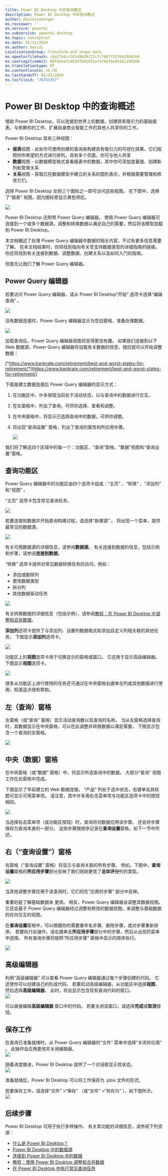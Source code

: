 ```yaml
---
title: Power BI Desktop 中的查询概述
description: Power BI Desktop 中的查询概述
author: davidiseminger
ms.reviewer: ''
ms.service: powerbi
ms.subservice: powerbi-desktop
ms.topic: conceptual
ms.date: 01/11/2020
ms.author: davidi
LocalizationGroup: Transform and shape data
ms.openlocfilehash: c8a27e8cc261d9b29222cfc7867f5376b29067e0
ms.sourcegitcommit: 08f65ea314b547b41b51afef6876e56182190266
ms.translationtype: HT
ms.contentlocale: zh-CN
ms.lasthandoff: 01/25/2020
ms.locfileid: "76753357"
---
```

# <a name="query-overview-in-power-bi-desktop"></a>Power BI Desktop 中的查询概述
借助 Power BI Desktop，可以连接到世界上的数据，创建具有吸引力的基础报表，与依赖你的工作、扩展自身商业智能工作的其他人共享你的工作。

Power BI Desktop 具有三种视图：

* **报表**视图 - 此处你可使用创建的查询来构建具有吸引力的可视化效果，它们按照你所希望的方式进行排列，具有多个页面，你可与他人共享
* **数据**视图 - 以数据模型格式查看报表中的数据，其中你可添加度量值、创建新列和管理关系
* **关系**视图 - 获取已在数据模型中建立的关系的图形表示，并根据需要管理和修改它们。

选择 Power BI Desktop 左侧三个图标之一即可访问这些视图。 在下图中，选择了“报表”  视图，因为图标旁显示黄色带区。  

![](media/desktop-query-overview/queryoverview_viewicons.png)

Power BI Desktop 还附带 Power Query 编辑器。 使用 Power Query 编辑器可连接到一个或多个数据源，调整和转换数据以满足自己的需要，然后将该模型加载到 Power BI Desktop。

本文档概述了处理 Power Query 编辑器中数据的相关内容，不过有更多信息需要了解。 在本文档结束时，你将找到指向有关受支持数据类型的详细指南的链接。 你还将找到有关连接到数据、调整数据、创建关系以及如何入门的指南。

但首先让我们了解 Power Query 编辑器。

## <a name="power-query-editor"></a>Power Query 编辑器
若要访问 Power Query 编辑器，请从 Power BI Desktop“开始”  选项卡选择“编辑查询”  。  

![](media/desktop-query-overview/queryoverview_queryview.png)

没有数据连接时，Power Query 编辑器显示为空白窗格，准备处理数据。  

![](media/desktop-query-overview/queryoverview_blankpane.png)

加载查询后，Power Query 编辑器视图将变得更加有趣。 如果我们连接到以下 Web 数据源，Power Query 编辑器将加载有关数据的信息，随后就可以开始调整数据：

[*https://www.bankrate.com/retirement/best-and-worst-states-for-retirement/*](https://www.bankrate.com/retirement/best-and-worst-states-for-retirement/)

下面是建立数据连接后 Power Query 编辑器的显示方式：

1. 在功能区中，许多按钮当前处于活动状态，以与查询中的数据进行交互。
2. 在左窗格中，列出了查询，可供你选择、查看和调整。
3. 在中央窗格中，将显示已选择查询中的数据，可供你调整。
4. 将出现“查询设置”  窗格，列出了查询的属性和所应用步骤。  
   
   ![](media/desktop-query-overview/queryoverview_withdataconnection.png)

我们将了解这四个区域中的每一个：功能区、“查询”窗格、“数据”视图和“查询设置”窗格。

## <a name="the-query-ribbon"></a>查询功能区
Power Query 编辑器中的功能区由四个选项卡组成：“主页”  、“转换”  、“添加列”  和“视图”  。

“主页”  选项卡包含常见查询任务。

![](media/desktop-query-overview/queryoverview_ribbon.png)

若要连接到数据并开始查询构建过程，请选择“新建源”  。 将出现一个菜单，提供最常见的数据源。  

![](media/desktop-query-overview/query-overview-new-source-menu.png)

有关可用数据源的详细信息，请参阅**数据源**。 有关连接到数据的信息，包括示例和步骤，请参阅**连接到数据**。

“转换”  选项卡提供对常见数据转换任务的访问，例如：

* 添加或删除列
* 更改数据类型 
* 拆分列 
* 其他数据驱动任务

![](media/desktop-query-overview/queryoverview_transformribbon.png)

有关转换数据的详细信息（包括示例），请参阅[教程：在 Power BI Desktop 中调整和合并数据](https://docs.microsoft.com/power-bi/desktop-shape-and-combine-data)。

**添加列**选项卡提供了与添加列、设置列数据格式和添加自定义列相关联的其他任务。 下图显示**添加列**选项卡。  

![](media/desktop-query-overview/queryoverview_addcolumnribbon.png)

功能区上的**视图**选项卡用于切换显示的窗格或窗口。 它还用于显示高级编辑器。 下图显示**视图**选项卡。  

![](media/desktop-query-overview/queryoverview_viewribbon.png)

很多从功能区上进行使用的任务还可通过在中央窗格右键单击列或其他数据进行使用，知道这点很有帮助。

## <a name="the-left-queries-pane"></a>左（查询）窗格
左窗格（或“查询”  窗格）显示活动查询数以及查询的名称。 当从左窗格选择查询时，其数据显示在中央窗格，可以在此调整并转换数据以满足需要。 下图显示包含一个查询的左窗格。  

![](media/desktop-query-overview/queryoverview_theleftpane.png)

## <a name="the-center-data-pane"></a>中央（数据）窗格
在中央窗格（或“数据”  窗格）中，将显示所选查询中的数据。 大部分“查询”  视图工作在此窗格中完成。

下图显示了早前建立的 Web 数据连接。 “产品”  列处于选中状态，右键单击其标题可显示可用菜单项。 请注意，其中许多用右击菜单项与功能区选项卡中的按钮相同。  

![](media/desktop-query-overview/queryoverview_thecenterpane.png)

当选择右击菜单项（或功能区按钮）时，查询将对数据应用该步骤。 还会将步骤保存为查询本身的一部分。 这些步骤按顺序记录在**查询设置**窗格，如下一节中所述。  

## <a name="the-right-query-settings-pane"></a>右（“查询设置”）窗格
右窗格（“查询设置”  窗格）将显示与查询关联的所有步骤。 例如，下图中，**查询设置**窗格的**所应用步骤**部分反映了我们刚刚更改了**总体评分**列的类型。

![](media/desktop-query-overview/queryoverview_querysettingspane.png)

当其他调整步骤应用于该查询时，它们将在“应用的步骤”  部分中反映。

重要的是了解基础数据未  更改。 相反，Power Query 编辑器会调整其数据视图。 它还会基于 Power Query 编辑器经过调整和修改的数据视图，来调整与基础数据的任何交互的视图。

在**查询设置**窗格中，可以根据你的需要重命名步骤、删除步骤，或对步骤重新排序。 若要执行此操作，请右键单击**所应用步骤**部分中的步骤，然后从出现的菜单中选择。 所有查询步骤将按照“所应用步骤”  窗格中显示的顺序执行。

![](media/desktop-query-overview/queryoverview_querysettings_rename.png)

## <a name="advanced-editor"></a>高级编辑器
利用“高级编辑器”  可以查看 Power Query 编辑器通过每个步骤创建的代码。 它还使你可以创建自己的形成代码。 若要启动高级编辑器，从功能区中选择**视图**，然后选择**高级编辑器**。 此时，将会显示包含现有查询代码的窗口。  
![](media/desktop-query-overview/queryoverview_advancededitor.png)

可以直接编辑**高级编辑器** 窗口中的代码。 若要关闭该窗口，请选择**完成**或**取消**按钮。  

## <a name="saving-your-work"></a>保存工作
在查询已准备就绪时，从 Power Query 编辑器的“文件”  菜单中选择“关闭并应用”  。 此操作会应用更改并关闭编辑器。  
![](media/desktop-query-overview/queryoverview_closenload.png)

随着进度推进，Power BI Desktop 提供了一个对话框显示其状态。  
![](media/desktop-query-overview/queryoverview_loading.png)

准备就绪后，Power BI Desktop 可以将工作保存为 .pbix  文件的形式。

若要保存工作，请选择“文件”  \>“保存”  （或“文件”  \>“另存为”  ），如下图所示。  
![](media/desktop-query-overview/queryoverview_savework.png)

## <a name="next-steps"></a>后续步骤
Power BI Desktop 可用于执行多种操作。 有关其功能的详细信息，请参阅下列资源：

* [什么是 Power BI Desktop？](desktop-what-is-desktop.md)
* [Power BI Desktop 中的数据源](desktop-data-sources.md)
* [连接到 Power BI Desktop 中的数据](desktop-connect-to-data.md)
* [教程：使用 Power BI Desktop 调整和合并数据](desktop-shape-and-combine-data.md)
* [在 Power BI Desktop 中执行常见查询任务](desktop-common-query-tasks.md)   

